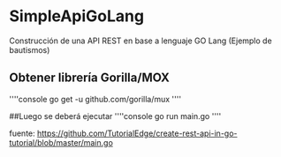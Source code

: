 # SimpleApiGoLang
Construcción de una API REST en base a lenguaje GO Lang (Ejemplo de bautismos)

## Obtener librería Gorilla/MOX
''''console
go get -u  github.com/gorilla/mux
''''

##Luego se deberá ejecutar
''''console
go run main.go 
''''

fuente: https://github.com/TutorialEdge/create-rest-api-in-go-tutorial/blob/master/main.go
